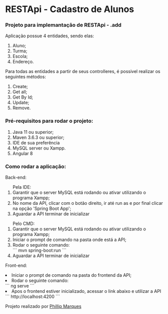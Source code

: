 <h1> RESTApi - Cadastro de Alunos</h1>

<h3> Projeto para implemantação de RESTApi - .add</h3>

<p> Aplicação possue 4 entidades, sendo elas:</p>
<ol>
    <li> Aluno;</li>
    <li> Turma;</li>
    <li> Escola;</li>
    <li> Endereço.</li>
</ol>

<p> Para todas as entidades a partir de seus controlleres, é possivel realizar os seguintes métodos:<p>
<ol>
    <li> Create;</li>
    <li> Get all;</li>
    <li> Get By Id;</li>
    <li> Update;</li>
    <li> Remove.</li>
</ol>

<h3> Pré-requisitos para rodar o projeto:</h3>
<ol>
    <li> Java 11 ou superior;</li>
    <li> Maven 3.6.3 ou superior;</li>
    <li> IDE de sua preferência</li>
    <li> MySQL server ou Xampp.</li>
    <li> Angular 8</li>
</ol>

<h3> Como rodar a aplicação:</h3>
<p> Back-end:</p>
<ol> Pela IDE:
    <li> Garantir que o server MySQL está rodando ou ativar utilizando o programa Xampp;</li>
    <li> No nome da API, clicar com o botão direito, ir até run as e por final clicar na opção 'Spring Boot App';</li>
    <li>Aguardar a API terminar de inicializar</li>
</ol>
<ol> Pelo CMD:
    <li> Garantir que o server MySQL está rodando ou ativar utilizando o programa Xampp;</li>
    <li> Iniciar o prompt de comando na pasta onde está a API;</li>
    <li> Rodar o seguinte comando:</li>
    ``` 
    mvn spring-boot:run
    ```
    <li> Aguardar a API terminar de inicializar</li>
</ol>
<p>Front-end:</p>
    <li> Iniciar o prompt de comando na pasta do frontend da API;</li>
    <li> Rodar o seguinte comando:</li>
    ```
    ng serve
    ```
    <li>Apos o frontend estiver inicializado, acessar o link abaixo e utilizar a API</li>
    ```
    http://localhost:4200
    ```
    


Projeto realizado por [Phillip Marques](https://www.linkedin.com/in/phillip-marques-201832161/ "Phillip Marques")
